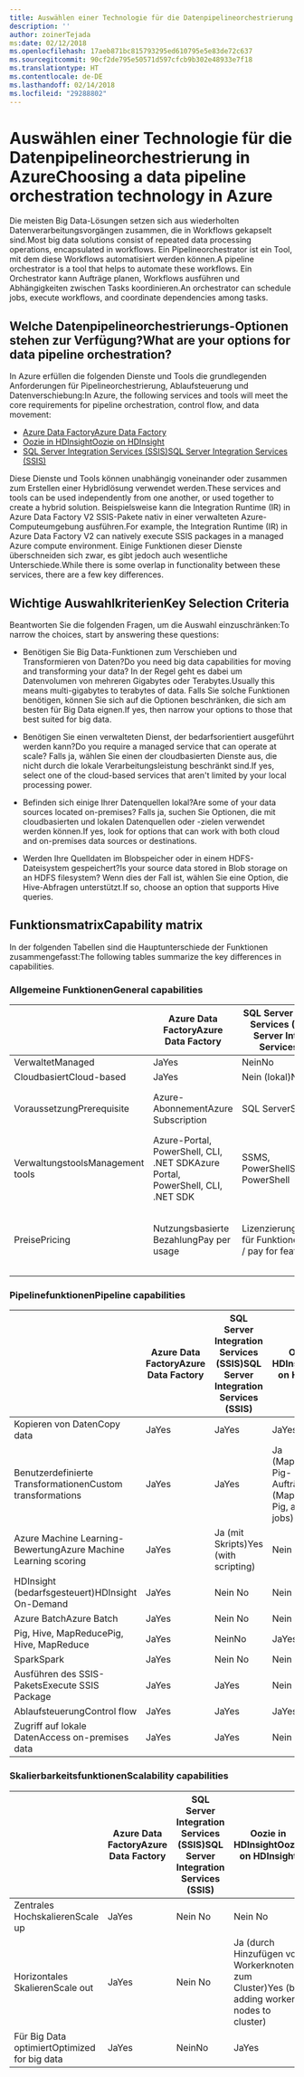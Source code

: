 ```yaml
---
title: Auswählen einer Technologie für die Datenpipelineorchestrierung
description: ''
author: zoinerTejada
ms:date: 02/12/2018
ms.openlocfilehash: 17aeb871bc815793295ed610795e5e83de72c637
ms.sourcegitcommit: 90cf2de795e50571d597cfcb9b302e48933e7f18
ms.translationtype: HT
ms.contentlocale: de-DE
ms.lasthandoff: 02/14/2018
ms.locfileid: "29288802"
---
```

# <a name="choosing-a-data-pipeline-orchestration-technology-in-azure"></a><span data-ttu-id="78c4e-102">Auswählen einer Technologie für die Datenpipelineorchestrierung in Azure</span><span class="sxs-lookup"><span data-stu-id="78c4e-102">Choosing a data pipeline orchestration technology in Azure</span></span>

<span data-ttu-id="78c4e-103">Die meisten Big Data-Lösungen setzen sich aus wiederholten Datenverarbeitungsvorgängen zusammen, die in Workflows gekapselt sind.</span><span class="sxs-lookup"><span data-stu-id="78c4e-103">Most big data solutions consist of repeated data processing operations, encapsulated in workflows.</span></span> <span data-ttu-id="78c4e-104">Ein Pipelineorchestrator ist ein Tool, mit dem diese Workflows automatisiert werden können.</span><span class="sxs-lookup"><span data-stu-id="78c4e-104">A pipeline orchestrator is a tool that helps to automate these workflows.</span></span> <span data-ttu-id="78c4e-105">Ein Orchestrator kann Aufträge planen, Workflows ausführen und Abhängigkeiten zwischen Tasks koordinieren.</span><span class="sxs-lookup"><span data-stu-id="78c4e-105">An orchestrator can schedule jobs, execute workflows, and coordinate dependencies among tasks.</span></span>

## <a name="what-are-your-options-for-data-pipeline-orchestration"></a><span data-ttu-id="78c4e-106">Welche Datenpipelineorchestrierungs-Optionen stehen zur Verfügung?</span><span class="sxs-lookup"><span data-stu-id="78c4e-106">What are your options for data pipeline orchestration?</span></span>

<span data-ttu-id="78c4e-107">In Azure erfüllen die folgenden Dienste und Tools die grundlegenden Anforderungen für Pipelineorchestrierung, Ablaufsteuerung und Datenverschiebung:</span><span class="sxs-lookup"><span data-stu-id="78c4e-107">In Azure, the following services and tools will meet the core requirements for pipeline orchestration, control flow, and data movement:</span></span>

- [<span data-ttu-id="78c4e-108">Azure Data Factory</span><span class="sxs-lookup"><span data-stu-id="78c4e-108">Azure Data Factory</span></span>](/azure/data-factory/)
- [<span data-ttu-id="78c4e-109">Oozie in HDInsight</span><span class="sxs-lookup"><span data-stu-id="78c4e-109">Oozie on HDInsight</span></span>](/azure/hdinsight/hdinsight-use-oozie-linux-mac)
- [<span data-ttu-id="78c4e-110">SQL Server Integration Services (SSIS)</span><span class="sxs-lookup"><span data-stu-id="78c4e-110">SQL Server Integration Services (SSIS)</span></span>](/sql/integration-services/sql-server-integration-services)

<span data-ttu-id="78c4e-111">Diese Dienste und Tools können unabhängig voneinander oder zusammen zum Erstellen einer Hybridlösung verwendet werden.</span><span class="sxs-lookup"><span data-stu-id="78c4e-111">These services and tools can be used independently from one another, or used together to create a hybrid solution.</span></span> <span data-ttu-id="78c4e-112">Beispielsweise kann die Integration Runtime (IR) in Azure Data Factory V2 SSIS-Pakete nativ in einer verwalteten Azure-Computeumgebung ausführen.</span><span class="sxs-lookup"><span data-stu-id="78c4e-112">For example, the Integration Runtime (IR) in Azure Data Factory V2 can natively execute SSIS packages in a managed Azure compute environment.</span></span> <span data-ttu-id="78c4e-113">Einige Funktionen dieser Dienste überschneiden sich zwar, es gibt jedoch auch wesentliche Unterschiede.</span><span class="sxs-lookup"><span data-stu-id="78c4e-113">While there is some overlap in functionality between these services, there are a few key differences.</span></span>

## <a name="key-selection-criteria"></a><span data-ttu-id="78c4e-114">Wichtige Auswahlkriterien</span><span class="sxs-lookup"><span data-stu-id="78c4e-114">Key Selection Criteria</span></span>

<span data-ttu-id="78c4e-115">Beantworten Sie die folgenden Fragen, um die Auswahl einzuschränken:</span><span class="sxs-lookup"><span data-stu-id="78c4e-115">To narrow the choices, start by answering these questions:</span></span>

- <span data-ttu-id="78c4e-116">Benötigen Sie Big Data-Funktionen zum Verschieben und Transformieren von Daten?</span><span class="sxs-lookup"><span data-stu-id="78c4e-116">Do you need big data capabilities for moving and transforming your data?</span></span> <span data-ttu-id="78c4e-117">In der Regel geht es dabei um Datenvolumen von mehreren Gigabytes oder Terabytes.</span><span class="sxs-lookup"><span data-stu-id="78c4e-117">Usually this means multi-gigabytes to terabytes of data.</span></span> <span data-ttu-id="78c4e-118">Falls Sie solche Funktionen benötigen, können Sie sich auf die Optionen beschränken, die sich am besten für Big Data eignen.</span><span class="sxs-lookup"><span data-stu-id="78c4e-118">If yes, then narrow your options to those that best suited for big data.</span></span>

- <span data-ttu-id="78c4e-119">Benötigen Sie einen verwalteten Dienst, der bedarfsorientiert ausgeführt werden kann?</span><span class="sxs-lookup"><span data-stu-id="78c4e-119">Do you require a managed service that can operate at scale?</span></span> <span data-ttu-id="78c4e-120">Falls ja, wählen Sie einen der cloudbasierten Dienste aus, die nicht durch die lokale Verarbeitungsleistung beschränkt sind.</span><span class="sxs-lookup"><span data-stu-id="78c4e-120">If yes, select one of the cloud-based services that aren't limited by your local processing power.</span></span>

- <span data-ttu-id="78c4e-121">Befinden sich einige Ihrer Datenquellen lokal?</span><span class="sxs-lookup"><span data-stu-id="78c4e-121">Are some of your data sources located on-premises?</span></span> <span data-ttu-id="78c4e-122">Falls ja, suchen Sie Optionen, die mit cloudbasierten und lokalen Datenquellen oder -zielen verwendet werden können.</span><span class="sxs-lookup"><span data-stu-id="78c4e-122">If yes, look for options that can work with both cloud and on-premises data sources or destinations.</span></span>

- <span data-ttu-id="78c4e-123">Werden Ihre Quelldaten im Blobspeicher oder in einem HDFS-Dateisystem gespeichert?</span><span class="sxs-lookup"><span data-stu-id="78c4e-123">Is your source data stored in Blob storage on an HDFS filesystem?</span></span> <span data-ttu-id="78c4e-124">Wenn dies der Fall ist, wählen Sie eine Option, die Hive-Abfragen unterstützt.</span><span class="sxs-lookup"><span data-stu-id="78c4e-124">If so, choose an option that supports Hive queries.</span></span>

## <a name="capability-matrix"></a><span data-ttu-id="78c4e-125">Funktionsmatrix</span><span class="sxs-lookup"><span data-stu-id="78c4e-125">Capability matrix</span></span>

<span data-ttu-id="78c4e-126">In der folgenden Tabellen sind die Hauptunterschiede der Funktionen zusammengefasst:</span><span class="sxs-lookup"><span data-stu-id="78c4e-126">The following tables summarize the key differences in capabilities.</span></span>

### <a name="general-capabilities"></a><span data-ttu-id="78c4e-127">Allgemeine Funktionen</span><span class="sxs-lookup"><span data-stu-id="78c4e-127">General capabilities</span></span>

| | <span data-ttu-id="78c4e-128">Azure Data Factory</span><span class="sxs-lookup"><span data-stu-id="78c4e-128">Azure Data Factory</span></span> | <span data-ttu-id="78c4e-129">SQL Server Integration Services (SSIS)</span><span class="sxs-lookup"><span data-stu-id="78c4e-129">SQL Server Integration Services (SSIS)</span></span> | <span data-ttu-id="78c4e-130">Oozie in HDInsight</span><span class="sxs-lookup"><span data-stu-id="78c4e-130">Oozie on HDInsight</span></span>
| --- | --- | --- | --- |
| <span data-ttu-id="78c4e-131">Verwaltet</span><span class="sxs-lookup"><span data-stu-id="78c4e-131">Managed</span></span> | <span data-ttu-id="78c4e-132">Ja</span><span class="sxs-lookup"><span data-stu-id="78c4e-132">Yes</span></span> | <span data-ttu-id="78c4e-133">Nein</span><span class="sxs-lookup"><span data-stu-id="78c4e-133">No</span></span> | <span data-ttu-id="78c4e-134">Ja</span><span class="sxs-lookup"><span data-stu-id="78c4e-134">Yes</span></span> |
| <span data-ttu-id="78c4e-135">Cloudbasiert</span><span class="sxs-lookup"><span data-stu-id="78c4e-135">Cloud-based</span></span> | <span data-ttu-id="78c4e-136">Ja</span><span class="sxs-lookup"><span data-stu-id="78c4e-136">Yes</span></span> | <span data-ttu-id="78c4e-137">Nein (lokal)</span><span class="sxs-lookup"><span data-stu-id="78c4e-137">No (local)</span></span> | <span data-ttu-id="78c4e-138">Ja</span><span class="sxs-lookup"><span data-stu-id="78c4e-138">Yes</span></span> |
| <span data-ttu-id="78c4e-139">Voraussetzung</span><span class="sxs-lookup"><span data-stu-id="78c4e-139">Prerequisite</span></span> | <span data-ttu-id="78c4e-140">Azure-Abonnement</span><span class="sxs-lookup"><span data-stu-id="78c4e-140">Azure Subscription</span></span> | <span data-ttu-id="78c4e-141">SQL Server</span><span class="sxs-lookup"><span data-stu-id="78c4e-141">SQL Server</span></span>  | <span data-ttu-id="78c4e-142">Azure-Abonnement, HDInsight-Cluster</span><span class="sxs-lookup"><span data-stu-id="78c4e-142">Azure Subscription, HDInsight cluster</span></span> |
| <span data-ttu-id="78c4e-143">Verwaltungstools</span><span class="sxs-lookup"><span data-stu-id="78c4e-143">Management tools</span></span> | <span data-ttu-id="78c4e-144">Azure-Portal, PowerShell, CLI, .NET SDK</span><span class="sxs-lookup"><span data-stu-id="78c4e-144">Azure Portal, PowerShell, CLI, .NET SDK</span></span> | <span data-ttu-id="78c4e-145">SSMS, PowerShell</span><span class="sxs-lookup"><span data-stu-id="78c4e-145">SSMS, PowerShell</span></span> | <span data-ttu-id="78c4e-146">Bash-Shell, Oozie-REST-API, Oozie-Webbenutzeroberfläche</span><span class="sxs-lookup"><span data-stu-id="78c4e-146">Bash shell, Oozie REST API, Oozie web UI</span></span> |
| <span data-ttu-id="78c4e-147">Preise</span><span class="sxs-lookup"><span data-stu-id="78c4e-147">Pricing</span></span> | <span data-ttu-id="78c4e-148">Nutzungsbasierte Bezahlung</span><span class="sxs-lookup"><span data-stu-id="78c4e-148">Pay per usage</span></span> | <span data-ttu-id="78c4e-149">Lizenzierung/Bezahlung für Funktionen</span><span class="sxs-lookup"><span data-stu-id="78c4e-149">Licensing / pay for features</span></span> | <span data-ttu-id="78c4e-150">Keine Zusatzgebühren (nur Gebühren für die Ausführung des HDInsight-Clusters)</span><span class="sxs-lookup"><span data-stu-id="78c4e-150">No additional charge on top of running the HDInsight cluster</span></span> |

### <a name="pipeline-capabilities"></a><span data-ttu-id="78c4e-151">Pipelinefunktionen</span><span class="sxs-lookup"><span data-stu-id="78c4e-151">Pipeline capabilities</span></span>

| | <span data-ttu-id="78c4e-152">Azure Data Factory</span><span class="sxs-lookup"><span data-stu-id="78c4e-152">Azure Data Factory</span></span> | <span data-ttu-id="78c4e-153">SQL Server Integration Services (SSIS)</span><span class="sxs-lookup"><span data-stu-id="78c4e-153">SQL Server Integration Services (SSIS)</span></span> | <span data-ttu-id="78c4e-154">Oozie in HDInsight</span><span class="sxs-lookup"><span data-stu-id="78c4e-154">Oozie on HDInsight</span></span>
| --- | --- | --- | --- |
| <span data-ttu-id="78c4e-155">Kopieren von Daten</span><span class="sxs-lookup"><span data-stu-id="78c4e-155">Copy data</span></span> | <span data-ttu-id="78c4e-156">Ja</span><span class="sxs-lookup"><span data-stu-id="78c4e-156">Yes</span></span> | <span data-ttu-id="78c4e-157">Ja</span><span class="sxs-lookup"><span data-stu-id="78c4e-157">Yes</span></span> | <span data-ttu-id="78c4e-158">Ja</span><span class="sxs-lookup"><span data-stu-id="78c4e-158">Yes</span></span> |
| <span data-ttu-id="78c4e-159">Benutzerdefinierte Transformationen</span><span class="sxs-lookup"><span data-stu-id="78c4e-159">Custom transformations</span></span> | <span data-ttu-id="78c4e-160">Ja</span><span class="sxs-lookup"><span data-stu-id="78c4e-160">Yes</span></span> | <span data-ttu-id="78c4e-161">Ja</span><span class="sxs-lookup"><span data-stu-id="78c4e-161">Yes</span></span> | <span data-ttu-id="78c4e-162">Ja (MapReduce-, Pig- und Hive-Aufträge)</span><span class="sxs-lookup"><span data-stu-id="78c4e-162">Yes (MapReduce, Pig, and Hive jobs)</span></span> |
| <span data-ttu-id="78c4e-163">Azure Machine Learning-Bewertung</span><span class="sxs-lookup"><span data-stu-id="78c4e-163">Azure Machine Learning scoring</span></span> | <span data-ttu-id="78c4e-164">Ja</span><span class="sxs-lookup"><span data-stu-id="78c4e-164">Yes</span></span> | <span data-ttu-id="78c4e-165">Ja (mit Skripts)</span><span class="sxs-lookup"><span data-stu-id="78c4e-165">Yes (with scripting)</span></span> | <span data-ttu-id="78c4e-166">Nein </span><span class="sxs-lookup"><span data-stu-id="78c4e-166">No</span></span> |
| <span data-ttu-id="78c4e-167">HDInsight (bedarfsgesteuert)</span><span class="sxs-lookup"><span data-stu-id="78c4e-167">HDInsight On-Demand</span></span> | <span data-ttu-id="78c4e-168">Ja</span><span class="sxs-lookup"><span data-stu-id="78c4e-168">Yes</span></span> | <span data-ttu-id="78c4e-169">Nein </span><span class="sxs-lookup"><span data-stu-id="78c4e-169">No</span></span> | <span data-ttu-id="78c4e-170">Nein </span><span class="sxs-lookup"><span data-stu-id="78c4e-170">No</span></span> |
| <span data-ttu-id="78c4e-171">Azure Batch</span><span class="sxs-lookup"><span data-stu-id="78c4e-171">Azure Batch</span></span> | <span data-ttu-id="78c4e-172">Ja</span><span class="sxs-lookup"><span data-stu-id="78c4e-172">Yes</span></span> | <span data-ttu-id="78c4e-173">Nein </span><span class="sxs-lookup"><span data-stu-id="78c4e-173">No</span></span> | <span data-ttu-id="78c4e-174">Nein </span><span class="sxs-lookup"><span data-stu-id="78c4e-174">No</span></span> |
| <span data-ttu-id="78c4e-175">Pig, Hive, MapReduce</span><span class="sxs-lookup"><span data-stu-id="78c4e-175">Pig, Hive, MapReduce</span></span> | <span data-ttu-id="78c4e-176">Ja</span><span class="sxs-lookup"><span data-stu-id="78c4e-176">Yes</span></span> | <span data-ttu-id="78c4e-177">Nein</span><span class="sxs-lookup"><span data-stu-id="78c4e-177">No</span></span> | <span data-ttu-id="78c4e-178">Ja</span><span class="sxs-lookup"><span data-stu-id="78c4e-178">Yes</span></span> |
| <span data-ttu-id="78c4e-179">Spark</span><span class="sxs-lookup"><span data-stu-id="78c4e-179">Spark</span></span> | <span data-ttu-id="78c4e-180">Ja</span><span class="sxs-lookup"><span data-stu-id="78c4e-180">Yes</span></span> | <span data-ttu-id="78c4e-181">Nein </span><span class="sxs-lookup"><span data-stu-id="78c4e-181">No</span></span> | <span data-ttu-id="78c4e-182">Nein </span><span class="sxs-lookup"><span data-stu-id="78c4e-182">No</span></span> |
| <span data-ttu-id="78c4e-183">Ausführen des SSIS-Pakets</span><span class="sxs-lookup"><span data-stu-id="78c4e-183">Execute SSIS Package</span></span> | <span data-ttu-id="78c4e-184">Ja</span><span class="sxs-lookup"><span data-stu-id="78c4e-184">Yes</span></span> | <span data-ttu-id="78c4e-185">Ja</span><span class="sxs-lookup"><span data-stu-id="78c4e-185">Yes</span></span> | <span data-ttu-id="78c4e-186">Nein </span><span class="sxs-lookup"><span data-stu-id="78c4e-186">No</span></span> |
| <span data-ttu-id="78c4e-187">Ablaufsteuerung</span><span class="sxs-lookup"><span data-stu-id="78c4e-187">Control flow</span></span> | <span data-ttu-id="78c4e-188">Ja</span><span class="sxs-lookup"><span data-stu-id="78c4e-188">Yes</span></span> | <span data-ttu-id="78c4e-189">Ja</span><span class="sxs-lookup"><span data-stu-id="78c4e-189">Yes</span></span> | <span data-ttu-id="78c4e-190">Ja</span><span class="sxs-lookup"><span data-stu-id="78c4e-190">Yes</span></span> |
| <span data-ttu-id="78c4e-191">Zugriff auf lokale Daten</span><span class="sxs-lookup"><span data-stu-id="78c4e-191">Access on-premises data</span></span> | <span data-ttu-id="78c4e-192">Ja</span><span class="sxs-lookup"><span data-stu-id="78c4e-192">Yes</span></span> | <span data-ttu-id="78c4e-193">Ja</span><span class="sxs-lookup"><span data-stu-id="78c4e-193">Yes</span></span> | <span data-ttu-id="78c4e-194">Nein </span><span class="sxs-lookup"><span data-stu-id="78c4e-194">No</span></span> |

### <a name="scalability-capabilities"></a><span data-ttu-id="78c4e-195">Skalierbarkeitsfunktionen</span><span class="sxs-lookup"><span data-stu-id="78c4e-195">Scalability capabilities</span></span>

| | <span data-ttu-id="78c4e-196">Azure Data Factory</span><span class="sxs-lookup"><span data-stu-id="78c4e-196">Azure Data Factory</span></span> | <span data-ttu-id="78c4e-197">SQL Server Integration Services (SSIS)</span><span class="sxs-lookup"><span data-stu-id="78c4e-197">SQL Server Integration Services (SSIS)</span></span> | <span data-ttu-id="78c4e-198">Oozie in HDInsight</span><span class="sxs-lookup"><span data-stu-id="78c4e-198">Oozie on HDInsight</span></span>
| --- | --- | --- | --- |
| <span data-ttu-id="78c4e-199">Zentrales Hochskalieren</span><span class="sxs-lookup"><span data-stu-id="78c4e-199">Scale up</span></span> | <span data-ttu-id="78c4e-200">Ja</span><span class="sxs-lookup"><span data-stu-id="78c4e-200">Yes</span></span> | <span data-ttu-id="78c4e-201">Nein </span><span class="sxs-lookup"><span data-stu-id="78c4e-201">No</span></span> | <span data-ttu-id="78c4e-202">Nein </span><span class="sxs-lookup"><span data-stu-id="78c4e-202">No</span></span> |
| <span data-ttu-id="78c4e-203">Horizontales Skalieren</span><span class="sxs-lookup"><span data-stu-id="78c4e-203">Scale out</span></span> | <span data-ttu-id="78c4e-204">Ja</span><span class="sxs-lookup"><span data-stu-id="78c4e-204">Yes</span></span> | <span data-ttu-id="78c4e-205">Nein </span><span class="sxs-lookup"><span data-stu-id="78c4e-205">No</span></span> | <span data-ttu-id="78c4e-206">Ja (durch Hinzufügen von Workerknoten zum Cluster)</span><span class="sxs-lookup"><span data-stu-id="78c4e-206">Yes (by adding worker nodes to cluster)</span></span> |
| <span data-ttu-id="78c4e-207">Für Big Data optimiert</span><span class="sxs-lookup"><span data-stu-id="78c4e-207">Optimized for big data</span></span> | <span data-ttu-id="78c4e-208">Ja</span><span class="sxs-lookup"><span data-stu-id="78c4e-208">Yes</span></span> | <span data-ttu-id="78c4e-209">Nein</span><span class="sxs-lookup"><span data-stu-id="78c4e-209">No</span></span> | <span data-ttu-id="78c4e-210">Ja</span><span class="sxs-lookup"><span data-stu-id="78c4e-210">Yes</span></span> |

